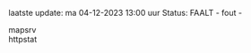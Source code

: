 laatste update: 
ma 04-12-2023 13:00   uur 
Status: FAALT - fout - 
<div class="service R">mapsrv</div><div class="service G">httpstat</div>